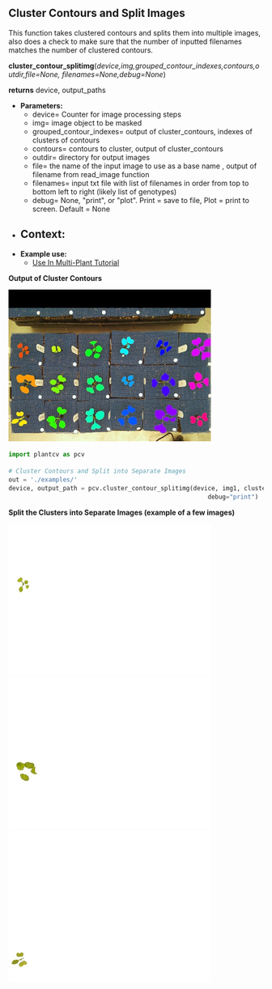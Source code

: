 ## Cluster Contours and Split Images

This function takes clustered contours and splits them into multiple images, also does a check to make sure that
the number of inputted filenames matches the number of clustered contours.

**cluster_contour_splitimg**(*device,img,grouped_contour_indexes,contours,outdir,file=None, filenames=None,debug=None*)

**returns** device, output_paths

- **Parameters:**
    - device= Counter for image processing steps
    - img= image object to be masked
    - grouped_contour_indexes= output of cluster_contours, indexes of clusters of contours
    - contours= contours to cluster, output of cluster_contours
    - outdir= directory for output images
    - file= the name of the input image to use as a base name , output of filename from read_image function
    - filenames= input txt file with list of filenames in order from top to bottom left to right (likely list of genotypes)
    - debug= None, "print", or "plot". Print = save to file, Plot = print to screen. Default = None
- **Context:**
    - 
- **Example use:**
    - [Use In Multi-Plant Tutorial](multi-plant_tutorial.md)


**Output of Cluster Contours**

![Screenshot](img/documentation_images/cluster_contour_splitimg/14_clusters.jpg)


```python
import plantcv as pcv

# Cluster Contours and Split into Separate Images 
out = './examples/'
device, output_path = pcv.cluster_contour_splitimg(device, img1, clusters_i, contours, out, filename, names=None,
                                                       debug="print")
```

**Split the Clusters into Separate Images (example of a few images)**

![Screenshot](img/documentation_images/cluster_contour_splitimg/15_clusters.jpg)
![Screenshot](img/documentation_images/cluster_contour_splitimg/16_clusters.jpg)
![Screenshot](img/documentation_images/cluster_contour_splitimg/17_clusters.jpg)



